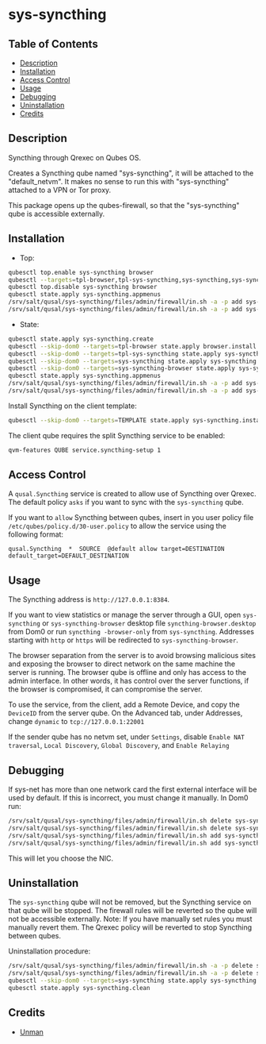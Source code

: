# sys-syncthing

## Table of Contents

* [Description](#description)
* [Installation](#installation)
* [Access Control](#access-control)
* [Usage](#usage)
* [Debugging](#debugging)
* [Uninstallation](#uninstallation)
* [Credits](#credits)

## Description

Syncthing through Qrexec on Qubes OS.

Creates a Syncthing qube named "sys-syncthing", it will be attached to the
"default_netvm". It makes no sense to run this with "sys-syncthing" attached
to a VPN or Tor proxy.

This package opens up the qubes-firewall, so that the "sys-syncthing" qube is
accessible externally.

## Installation

- Top:
```sh
qubesctl top.enable sys-syncthing browser
qubesctl --targets=tpl-browser,tpl-sys-syncthing,sys-syncthing,sys-syncthing-browser state.apply
qubesctl top.disable sys-syncthing browser
qubesctl state.apply sys-syncthing.appmenus
/srv/salt/qusal/sys-syncthing/files/admin/firewall/in.sh -a -p add sys-syncthing tcp 22000
/srv/salt/qusal/sys-syncthing/files/admin/firewall/in.sh -a -p add sys-syncthing udp 22000
```

- State:
```sh
qubesctl state.apply sys-syncthing.create
qubesctl --skip-dom0 --targets=tpl-browser state.apply browser.install
qubesctl --skip-dom0 --targets=tpl-sys-syncthing state.apply sys-syncthing.install
qubesctl --skip-dom0 --targets=sys-syncthing state.apply sys-syncthing.configure
qubesctl --skip-dom0 --targets=sys-syncthing-browser state.apply sys-syncthing.configure-browser
qubesctl state.apply sys-syncthing.appmenus
/srv/salt/qusal/sys-syncthing/files/admin/firewall/in.sh -a -p add sys-syncthing tcp 22000
/srv/salt/qusal/sys-syncthing/files/admin/firewall/in.sh -a -p add sys-syncthing udp 22000
```

Install Syncthing on the client template:
```sh
qubesctl --skip-dom0 --targets=TEMPLATE state.apply sys-syncthing.install-client
```

The client qube requires the split Syncthing service to be enabled:
```sh
qvm-features QUBE service.syncthing-setup 1
```

## Access Control

A `qusal.Syncthing` service is created to allow use of Syncthing over
Qrexec. The default policy `asks` if you want to sync with the `sys-syncthing`
qube.

If you want to `allow` Syncthing between qubes, insert in you user policy file
`/etc/qubes/policy.d/30-user.policy` to allow the service using the following
format:
```qrexecpolicy
qusal.Syncthing  *  SOURCE  @default allow target=DESTINATION default_target=DEFAULT_DESTINATION
```

## Usage

The Syncthing address is `http://127.0.0.1:8384`.

If you want to view statistics or manage the server through a GUI, open
`sys-syncthing` or `sys-syncthing-browser` desktop file
`syncthing-browser.desktop` from Dom0 or run `syncthing -browser-only` from
`sys-syncthing`. Addresses starting with `http` or `https` will be redirected
to `sys-syncthing-browser`.

The browser separation from the server is to avoid browsing malicious sites
and exposing the browser to direct network on the same machine the server is
running. The browser qube is offline and only has access to the admin
interface. In other words, it has control over the server functions, if the
browser is compromised, it can compromise the server.

To use the service, from the client, add a Remote Device, and copy the
`DeviceID` from the server qube. On the Advanced tab, under Addresses, change
`dynamic` to `tcp://127.0.0.1:22001`

If the sender qube has no netvm set, under `Settings`, disable `Enable NAT
traversal`, `Local Discovery`, `Global Discovery`, and `Enable Relaying`

## Debugging

If sys-net has more than one network card the first external interface will
be used by default.
If this is incorrect, you must change it manually. In Dom0 run:
```sh
/srv/salt/qusal/sys-syncthing/files/admin/firewall/in.sh delete sys-syncthing tcp 22000 -a -p
/srv/salt/qusal/sys-syncthing/files/admin/firewall/in.sh delete sys-syncthing udp 22000 -a -p
/srv/salt/qusal/sys-syncthing/files/admin/firewall/in.sh add sys-syncthing tcp 22000 -p
/srv/salt/qusal/sys-syncthing/files/admin/firewall/in.sh add sys-syncthing udp 22000 -p
```
This will let you choose the NIC.

## Uninstallation

The `sys-syncthing` qube will not be removed, but the Syncthing service on
that qube will be stopped. The firewall rules will be reverted so the qube
will not be accessible externally. Note: If you have manually set rules you
must manually revert them. The Qrexec policy will be reverted to stop
Syncthing between qubes.

Uninstallation procedure:
```sh
/srv/salt/qusal/sys-syncthing/files/admin/firewall/in.sh -a -p delete sys-syncthing tcp 22000
/srv/salt/qusal/sys-syncthing/files/admin/firewall/in.sh -a -p delete sys-syncthing udp 22000
qubesctl --skip-dom0 --targets=sys-syncthing state.apply sys-syncthing.cancel
qubesctl state.apply sys-syncthing.clean
```

## Credits

- [Unman](https://github.com/unman/shaker/tree/main/syncthing)
